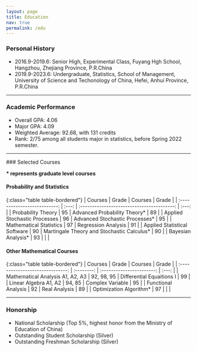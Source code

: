 ```yaml
---
layout: page
title: Education
nav: true
permalink: /edu
---
```


### Personal History

- 2016.9-2019.6: Senior High, Experimental Class, Fuyang Hgh School, Hangzhou, Zhejiang Province, P.R.China
- 2019.9-2023.6: Undergraduate, Statistics, School of Management, University of Science and Techonology of China,  Hefei, Anhui Province, P.R.China

<hr>

### Academic Performance

- Overall GPA: 4.06
- Major GPA: 4.09
- Weighted Average: 92.68, with 131 credits
- Rank: 2/75 among all students major in statistics, before Spring 2022 semester.

<hr>
### Selected Courses

**\* represents graduate level courses**

#### Probability and Statistics

{:class="table table-bordered"}
|           Courses            | Grade |                  Courses                   | Grade |
| :--------------------------: | :---: | :----------------------------------------: | :---: |
|      Probability Theory      |  95   |        Advanced Probability Theory*        |  89   |
| Applied Stochastic Processes |  96   |       Advanced Stochastic Processes*       |  95   |
|   Mathematical Statistics    |  97   |            Regression Analysis             |  91   |
| Applied Statistical Software |  90   | Martingale Theory and Stochastic Calculus* |  90   |
|      Bayesian Analysis*      |  93   |                                            |       |

#### Other Mathematical Courses

{:class="table table-bordered"}
|             Courses              |   Grade    |          Courses          | Grade |
| :------------------------------: | :--------: | :-----------------------: | :---: |
| Mathematical Analysis A1, A2, A3 | 92, 98, 95 | Differential Equaitions I |  99   |
|      Linear Algebra A1, A2       |   94, 85   |     Complex Variable      |  95   |
|       Functional Analysis        |     92     |       Real Analysis       |  89   |
|     Optimization Algorithm*      |     97     |                           |       |

<hr>

### Honorship

- National Scholarship (Top 5%, highest honor from the Ministry of Education of China)
- Outstanding Student Scholarship (Silver)
- Outstanding Freshman Scholarship (Silver)

